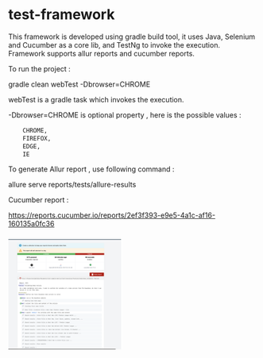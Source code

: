 # test-framework

This framework is developed using gradle build tool, it uses Java, Selenium and Cucumber as a core lib, and TestNg to invoke the execution.
Framework supports allur reports and cucumber reports.




To run the project : 

gradle clean webTest -Dbrowser=CHROME

webTest is a gradle task which invokes the execution.

-Dbrowser=CHROME is optional property , here is the possible values : 

        CHROME,
        FIREFOX,
        EDGE,
        IE

To generate Allur report , use following command : 

allure serve reports/tests/allure-results


Cucumber report :

https://reports.cucumber.io/reports/2ef3f393-e9e5-4a1c-af16-160135a0fc36

<h3>
	 
 <img src="https://github.com/AnilPatidar/test-framework/blob/069945b567c0bb1ab894c22cb6b0daa8a1ddc93a/Screenshot%202023-10-22%20at%209.57.40%20PM.png" alt="ATD" width="45%" align="top"></a>

</h3>













